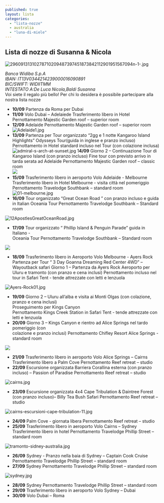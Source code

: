 ```yaml
---
published: true
layout: lista
categories: 
  - "lista-nozze"
  - australia
  - "luna-di-miele"
---
```

## Lista di nozze di Susanna & Nicola

![29609131310278710209487397451873842112901951567094n-1-.jpg]({{site.baseurl}}/images/29609131310278710209487397451873842112901951567094n-1-.jpg)

<address>
Banca Widiba S.p.A <br/>
IBAN: IT13V0344214239000016090891<br/>
BIC/SWIFT: WIDIITMM<br/>
INTESTATO A:De Luca Nicola,Baldi Susanna
</address>

<div class="citazione">Voi siete il regalo più bello! Per chi lo desidera è possibile partecipare alla nostra lista nozze
</div>


- **10/09**	Partenza da Roma per Dubai
- **11/09**	Volo Dubai – Adelaiede
Trasferimento libero in Hotel
Pernottamento Majestic Garden roof – superior room
- **12/09** 	Adelaide
Pernottamento Majestic Garden roof – superior room
![Adelaide1.jpg]({{site.baseurl}}/images/Adelaide1.jpg)
- **13/09** 	Partenza per Tour organizzato “2gg e 1 notte Kangaroo Island Highlights”  		Odysseys Tour(guida in inglese e pranzo incluso)
Pernottamento in Hotel standard incluso nel Tour (con colazione inclusa)
![admiral-s-arch-at-sunset.jpg]({{site.baseurl}}/images/admiral-s-arch-at-sunset.jpg)
1**4/09**	Giorno 2 – Continuazione Tour di Kangaroo Island (con pranzo incluso)
Fine tour con previsto arrivo in tarda serata ad Adelaide
Pernottamento Majestic Garden roof – classic room            
![]({{site.baseurl}}/images/seal%20bay.jpg)
- **15/09**	Trasferimento libero in aeroporto
Volo Adelaide - Melbourne
Trasferimento libero in Hotel
Melbourne - visita città nel pomeriggio
Pernottamento Travelodge Southbank – standard room            
![01-melbourne.jpg]({{site.baseurl}}/images/01-melbourne.jpg)
- **16/09**	Tour organizzato “Great Ocean Road ” con pranzo incluso e guida in Italian
Oceania Tour
Pernottamento Travelodge Southbank – Standard room

![12ApostlesGreatOceanRoad.jpg]({{site.baseurl}}/images/12ApostlesGreatOceanRoad.jpg)

- **17/09** 	Tour organizzato “ Phillip Island &amp; Penguin Parade” guida in Italiano - 	
Oceania Tour
Pernottamento Travelodge Southbank – Standard room

![]({{site.baseurl}}/images/phillip%20island.jpg)

- **18/09**	Trasferimento libero in Aeroporto
Volo Melbourne - Ayers Rock 
Partenza per Tour “ 3 Day Goanna Dreaming Red Center 4WD” – Wayoutback safari
Giorno 1 – Partenza da Ayers Rock Aeroporto per Uluru e tramonto (con pranzo e 
cena inclusi)
Pernottamento incluso nel tour in Safari Tent - tende attrezzate con letti e 				lenzuola           

![Ayers-Rock01.jpg]({{site.baseurl}}/images/Ayers-Rock01.jpg)

- **19/09** 	Giorno 2 – Uluru all’alba e visita ai Monti Olgas (con colazione, pranzo e cena inclusi)			
Proseguimento per Kings Canyon			
Pernottamento Kings Creek Station in Safari Tent - tende attrezzate con letti e 			lenzuola
- **20/09** 	Giorno 3 – Kings Canyon e rientro ad Alice Springs nel tardo pomeriggio (con 	
colazione e pranzo inclusi)
Pernottamento Chifley Resort Alice Springs - standard room

![]({{site.baseurl}}/images/images%20kings%20canyon.jpg)

- **21/09** 	Trasferimento libero in aeroporto
Volo Alice Springs – Cairns
Trasferimento libero a Palm Cove
Pernottamento Reef retreat – studio
- **22/09** 	Escursione organizzata Barriera Corallina esterna (con pranzo incluso) – 
Passion of Paradise
Pernottamento Reef retreat – studio

![cairns.jpg]({{site.baseurl}}/images/cairns.jpg)

- **23/09** 	Escursione organizzata 4x4 Cape Tribulation &amp; Daintree Forest (con pranzo 
incluso)– Billy Tea Bush Safari
Pernottamento Reef retreat – studio

![cairns-escursioni-cape-tribulation-11.jpg]({{site.baseurl}}/images/cairns-escursioni-cape-tribulation-11.jpg)

- **24/09** 	Palm Cove - giornata libera
Pernottamento Reef retreat – studio
- **25/09**	Trasferimento libero in aeroporto
Volo Cairns – Sydney
Trasferimento libero in hotel
Pernottamento Travelodge Phillip Street – standard room

![tramonto-sidney-australia.jpg]({{site.baseurl}}/images/tramonto-sidney-australia.jpg)

- **26/09**	Sydney - Pranzo nella baia di Sydney – Captain Cook Cruise
Pernottamento Travelodge Phillip Street – standard room
- **27/09**	Sydney
Pernottamento Travelodge Phillip Street – standard room

![sydney.jpg]({{site.baseurl}}/images/sydney.jpg)

- **28/09** 	Sydney
Pernottamento Travelodge Phillip Street – standard room
- **29/09** 	Trasferimento libero in aeroporto
Volo Sydney – Dubai
- **30/09** 	Volo Dubai – Roma
